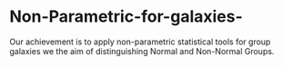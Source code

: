 # Non-Parametric-for-galaxies-
 Our achievement is to apply non-parametric statistical tools for 
 group galaxies we the aim of distinguishing Normal and Non-Normal Groups. 
